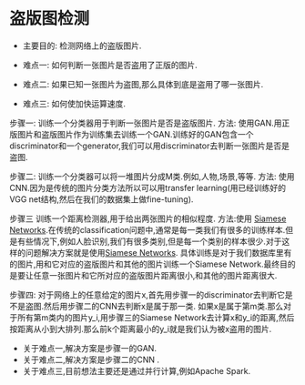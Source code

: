 # 盗版图检测

* 主要目的: 检测网络上的盗版图片.

* 难点一: 如何判断一张图片是否盗用了正版的图片.
* 难点二: 如果已知一张图片为盗图,那么具体到底是盗用了哪一张图片.
* 难点三: 如何使加快运算速度.


步骤一:
训练一个分类器用于判断一张图片是否是盗版图片.
方法: 使用GAN.用正版图片和盗版图片作为训练集去训练一个GAN.训练好的GAN包含一个discriminator和一个generator,我们可以用discriminator去判断一张图片是否是盗图.


步骤二:
训练一个分类器可以将一堆图片分成M类.例如,人物,场景,等等.
方法: 使用CNN.因为是传统的图片分类方法所以可以用transfer learning(用已经训练好的VGG net结构,然后在我们的数据集上做fine-tuning).


步骤三
训练一个距离检测器,用于给出两张图片的相似程度.
方法:使用 [Siamese Networks](hackernoon.com/one-shot-learning-with-siamese-networks-in-pytorch-8ddaab10340e).在传统的classification问题中,通常是每一类我们有很多的训练样本.但是有些情况下,例如人脸识别,我们有很多类别,但是每一个类别的样本很少.对于这样的问题解决方案就是使用[Siamese Networks](hackernoon.com/one-shot-learning-with-siamese-networks-in-pytorch-8ddaab10340e). 具体训练是对于我们数据库里有的图片,用和它对应的盗版图片和其他的图片训练一个Siamese Network.最终目的是要让任意一张图片和它所对应的盗版图片距离很小,和其他的图片距离很大.


步骤四:
对于网络上的任意给定的图片x,首先用步骤一的discriminator去判断它是不是盗图.然后用步骤二的CNN去判断x是属于那一类.
如果x是属于第m类.那么对于所有第m类内的图片y_i,用步骤三的Siamese Network去计算x和y_i的距离,然后按距离从小到大排列.那么前k个距离最小的y_i就是我们认为被x盗用的图片.


* 关于难点一,解决方案是步骤一的GAN.
* 关于难点二,解决方案是步骤二的CNN .
* 关于难点三,目前想法主要还是通过并行计算,例如Apache Spark.
